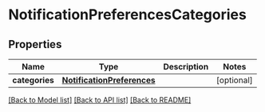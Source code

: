 # NotificationPreferencesCategories


## Properties
Name | Type | Description | Notes
------------ | ------------- | ------------- | -------------
**categories** | [**NotificationPreferences**](NotificationPreferences.md) |  | [optional] 

[[Back to Model list]](../README.md#documentation-for-models) [[Back to API list]](../README.md#documentation-for-api-endpoints) [[Back to README]](../README.md)



